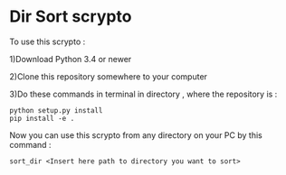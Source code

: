 # Dir Sort scrypto
 
 To use this scrypto :

 1)Download Python 3.4 or newer

 2)Clone this repository somewhere to your computer

 3)Do these commands in terminal in directory , where the repository is :

    python setup.py install
    pip install -e .

Now you can use this scrypto from any directory on your PC by this command : 
    
    sort_dir <Insert here path to directory you want to sort>
